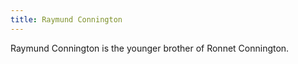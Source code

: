 ```yaml
---
title: Raymund Connington
---
```


Raymund Connington is the younger brother of Ronnet Connington.


